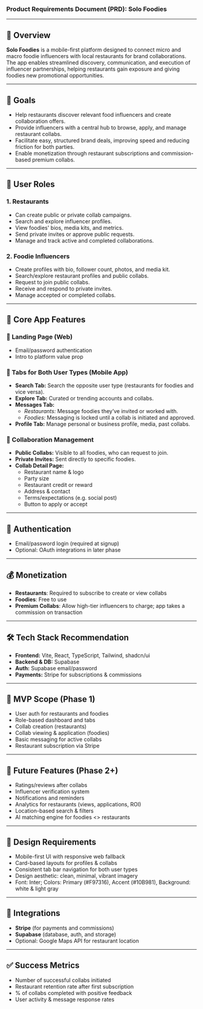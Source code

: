 

### **Product Requirements Document (PRD): Solo Foodies**

---

## **📌 Overview**

**Solo Foodies** is a mobile-first platform designed to connect micro and macro foodie influencers with local restaurants for brand collaborations. The app enables streamlined discovery, communication, and execution of influencer partnerships, helping restaurants gain exposure and giving foodies new promotional opportunities.

---

## **🎯 Goals**

* Help restaurants discover relevant food influencers and create collaboration offers.  
* Provide influencers with a central hub to browse, apply, and manage restaurant collabs.  
* Facilitate easy, structured brand deals, improving speed and reducing friction for both parties.  
* Enable monetization through restaurant subscriptions and commission-based premium collabs.

---

## **👥 User Roles**

### **1\. Restaurants**

* Can create public or private collab campaigns.  
* Search and explore influencer profiles.  
* View foodies' bios, media kits, and metrics.  
* Send private invites or approve public requests.  
* Manage and track active and completed collaborations.

### **2\. Foodie Influencers**

* Create profiles with bio, follower count, photos, and media kit.  
* Search/explore restaurant profiles and public collabs.  
* Request to join public collabs.  
* Receive and respond to private invites.  
* Manage accepted or completed collabs.

---

## **📱 Core App Features**

### **🔹 Landing Page (Web)**

* Email/password authentication  
* Intro to platform value prop

### **🔹 Tabs for Both User Types (Mobile App)**

* **Search Tab:** Search the opposite user type (restaurants for foodies and vice versa).  
* **Explore Tab:** Curated or trending accounts and collabs.  
* **Messages Tab:**  
  * *Restaurants:* Message foodies they’ve invited or worked with.  
  * *Foodies:* Messaging is locked until a collab is initiated and approved.  
* **Profile Tab:** Manage personal or business profile, media, past collabs.

### **🔹 Collaboration Management**

* **Public Collabs:** Visible to all foodies, who can request to join.  
* **Private Invites:** Sent directly to specific foodies.  
* **Collab Detail Page:**  
  * Restaurant name & logo  
  * Party size  
  * Restaurant credit or reward  
  * Address & contact  
  * Terms/expectations (e.g. social post)  
  * Button to apply or accept

---

## **🔐 Authentication**

* Email/password login (required at signup)  
* Optional: OAuth integrations in later phase

---

## **💰 Monetization**

* **Restaurants**: Required to subscribe to create or view collabs  
* **Foodies**: Free to use  
* **Premium Collabs**: Allow high-tier influencers to charge; app takes a commission on transaction

---

## **🛠️ Tech Stack Recommendation**

* **Frontend:** Vite, React, TypeScript, Tailwind, shadcn/ui  
* **Backend & DB:** Supabase  
* **Auth:** Supabase email/password  
* **Payments:** Stripe for subscriptions & commissions

---

## **🧪 MVP Scope (Phase 1\)**

* User auth for restaurants and foodies  
* Role-based dashboard and tabs  
* Collab creation (restaurants)  
* Collab viewing & application (foodies)  
* Basic messaging for active collabs  
* Restaurant subscription via Stripe

---

## **🧭 Future Features (Phase 2+)**

* Ratings/reviews after collabs  
* Influencer verification system  
* Notifications and reminders  
* Analytics for restaurants (views, applications, ROI)  
* Location-based search & filters  
* AI matching engine for foodies \<\> restaurants

---

## **🎨 Design Requirements**

* Mobile-first UI with responsive web fallback  
* Card-based layouts for profiles & collabs  
* Consistent tab bar navigation for both user types  
* Design aesthetic: clean, minimal, vibrant imagery  
* Font: Inter; Colors: Primary (\#F97316), Accent (\#10B981), Background: white & light gray

---

## **🔗 Integrations**

* **Stripe** (for payments and commissions)  
* **Supabase** (database, auth, and storage)  
* Optional: Google Maps API for restaurant location

---

## **✅ Success Metrics**

* Number of successful collabs initiated  
* Restaurant retention rate after first subscription  
* % of collabs completed with positive feedback  
* User activity & message response rates

